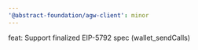 ```yaml
---
'@abstract-foundation/agw-client': minor
---
```


feat: Support finalized EIP-5792 spec (wallet_sendCalls)

